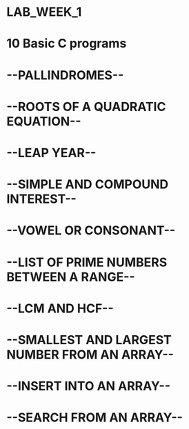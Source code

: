 # LAB_WEEK_1
# 10 Basic C programs
# --PALLINDROMES--
# --ROOTS OF A QUADRATIC EQUATION--
# --LEAP YEAR--
# --SIMPLE AND COMPOUND INTEREST--
# --VOWEL OR CONSONANT--
# --LIST OF PRIME NUMBERS BETWEEN A RANGE--
# --LCM AND HCF--
# --SMALLEST AND LARGEST NUMBER FROM AN ARRAY--
# --INSERT INTO AN ARRAY--
# --SEARCH FROM AN ARRAY--
